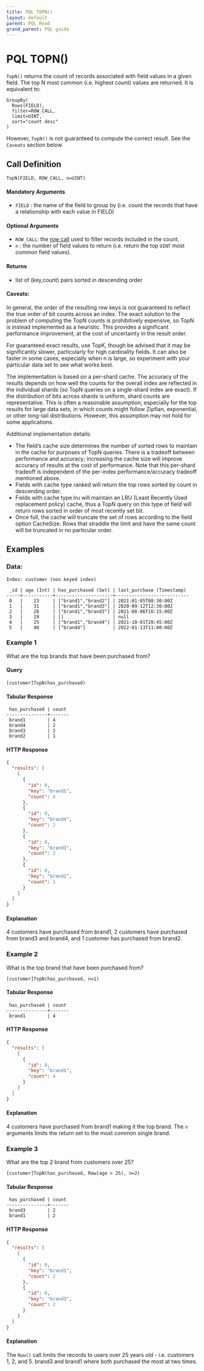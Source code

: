 ```yaml
---
title: PQL TOPN()
layout: default
parent: PQL Read
grand_parent: PQL guide
---
```


# PQL TOPN()

`TopN()` returns the count of records associated with field values in a given field. The top N most common (i.e. highest count) values are returned. It is equivalent to:

```
GroupBy(
  Rows(FIELD),
  filter=ROW_CALL,
  limit=UINT,
  sort="count desc"
)
```

However, `TopN()` is not guaranteed to compute the correct result. See the `Caveats` section below.

## Call Definition

```
TopN(FIELD, ROW_CALL, n=UINT)
```

#### Mandatory Arguments
- `FIELD` : the name of the field to group by (i.e. count the records that have a relationship with each value in FIELD)

#### Optional Arguments
- `ROW_CALL`: the [row call](/docs/pql-guide/pql-read-home#row-calls) used to filter records included in the count.
- `n` : the number of field values to return (i.e. return the top `UINT` most common field values).

#### Returns
- list of (key,count) pairs sorted in descending order

#### Caveats:

In general, the order of the resulting row keys is not guaranteed to reflect the true order of bit counts across an index. The exact solution to the problem of computing the TopN counts is prohibitively expensive, so TopN is instead implemented as a heuristic. This provides a significant performance improvement, at the cost of uncertainty in the result order.

For guaranteed exact results, use TopK, though be advised that it may be significantly slower, particularly for high cardinality fields. It can also be faster in some cases, especially when n is large, so experiment with your particular data set to see what works best.

The implementation is based on a per-shard cache. The accuracy of the results depends on how well the counts for the overall index are reflected in the individual shards (so TopN queries on a single-shard index are exact). If the distribution of bits across shards is uniform, shard counts are representative. This is often a reasonable assumption, especially for the top results for large data sets, in which counts might follow Zipfian, exponential, or other long-tail distributions. However, this assumption may not hold for some applications.

Additional implementation details:

- The field’s cache size determines the number of sorted rows to maintain in the cache for purposes of TopN queries. There is a tradeoff between performance and accuracy; increasing the cache size will improve accuracy of results at the cost of performance. Note that this per-shard tradeoff is independent of the per-index performance/accuracy tradeoff mentioned above.
- Fields with cache type ranked will return the top rows sorted by count in descending order.
- Fields with cache type lru will maintain an LRU (Least Recently Used replacement policy) cache, thus a TopN query on this type of field will return rows sorted in order of most recently set bit.
- Once full, the cache will truncate the set of rows according to the field option CacheSize. Rows that straddle the limit and have the same count will be truncated in no particular order.


## Examples

### Data:
```
Index: customer (non keyed index)

 _id | age (Int) | has_purchased (Set) | last_purchase (Timestamp)
-----+-----------+---------------------+---------------------------
 0   |    23     | ["brand1","brand2"] | 2021-01-05T08:30:00Z
 1   |    31     | ["brand1","brand3"] | 2020-09-12T12:30:00Z
 2   |    28     | ["brand1","brand3"] | 2021-08-06T16:15:00Z
 3   |    19     | []                  | null
 4   |    25     | ["brand1","brand4"] | 2021-10-01T20:45:00Z
 5   |    40     | ["brand4"]          | 2022-01-13T11:00:00Z
```

### Example 1
What are the top brands that have been purchased from?

#### Query
```
[customer]TopN(has_purchased)
```
#### Tabular Response
```
 has_purchased | count
---------------+-------
 brand1        | 4
 brand4        | 2
 brand3        | 2
 brand2        | 1
```
#### HTTP Response
```json
{
  "results": [
    [
      {
        "id": 0,
        "key": "brand1",
        "count": 4
      },
      {
        "id": 0,
        "key": "brand4",
        "count": 2
      },
      {
        "id": 0,
        "key": "brand3",
        "count": 2
      },
      {
        "id": 0,
        "key": "brand2",
        "count": 1
      }
    ]
  ]
}
```
#### Explanation
4 customers have purchased from brand1, 2 customers have purchased from brand3 and brand4, and 1 customer has purchased from brand2.


### Example 2
What is the top brand that have been purchased from?

```
[customer]TopN(has_purchased, n=1)
```
#### Tabular Response
```
 has_purchased | count
---------------+-------
 brand1        | 4
```

#### HTTP Response
```json
{
  "results": [
    [
      {
        "id": 0,
        "key": "brand1",
        "count": 4
      }
    ]
  ]
}
```

#### Explanation
4 customers have purchased from brand1 making it the top brand. The `n` arguments limits the return set to the most common single brand.


### Example 3

What are the top 2 brand from customers over 25?

```
[customer]TopN(has_purchased, Row(age > 25), n=2)
```
#### Tabular Response
```
 has_purchased | count
---------------+-------
 brand3        | 2
 brand1        | 2
```

#### HTTP Response
```json
{
  "results": [
    [
      {
        "id": 0,
        "key": "brand1",
        "count": 2
      },
      {
        "id": 0,
        "key": "brand3",
        "count": 2
      }
    ]
  ]
}
```

#### Explanation
The `Row()` call limits the records to users over 25 years old - i.e. customers 1, 2, and 5. brand3 and brand1 where both purchased the most at two times.
